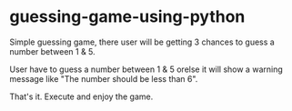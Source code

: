 # guessing-game-using-python
Simple guessing game, there user will be getting 3 chances to guess a number between 1 & 5.

User have to guess a number between 1 & 5 orelse it will show a warning message like "The number should be less than 6".

That's it. Execute and enjoy the game.
